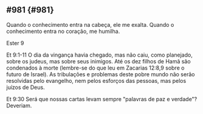 ## #981 {#981}

Quando o conhecimento entra na cabeça, ele me exalta. Quando o conhecimento entra no coração, me humilha.

Ester 9

Et 9:1-11 O dia da vingança havia chegado, mas não caiu, como planejado, sobre os judeus, mas sobre seus inimigos. Até os dez filhos de Hamã são condenados à morte (lembre-se do que leu em Zacarias 12:8,9 sobre o futuro de Israel). As tribulações e problemas deste pobre mundo não serão resolvidas pelo evangelho, nem pelos esforços das pessoas, mas pelos juízos de Deus.

Et 9:30 Será que nossas cartas levam sempre &quot;palavras de paz e verdade&quot;? Deveriam.